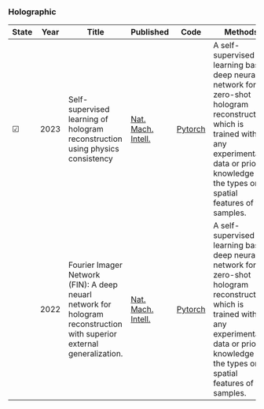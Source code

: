 ### Holographic
| State|Year|Title | Published  | Code       | Methods |
|-------|-------| ----- | ----- | ------- | ------- |
|&#9745;|2023|Self-supervised learning of hologram reconstruction using physics consistency|[Nat. Mach. Intell.]( https://doi.org/10.1038/s42256-023-00704-7)|[Pytorch](https://github.com/PORPHURA/GedankenNet)|A self-supervised learning based deep neural network for zero-shot hologram reconstruction, which is trained without any experimental data or prior knowledge of the types or spatial features of the samples.|
||2022|Fourier Imager Network (FIN): A deep neuarl network for hologram reconstruction with superior external generalization.|[Nat. Mach. Intell.]( https://doi.org/10.1038/s42256-023-00704-7)|[Pytorch](https://github.com/PORPHURA/GedankenNet)|A self-supervised learning based deep neural network for zero-shot hologram reconstruction, which is trained without any experimental data or prior knowledge of the types or spatial features of the samples.|

